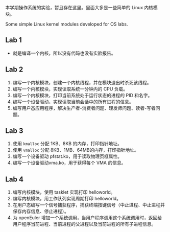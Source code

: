 本学期操作系统的实验，暂且存在这里。里面大多是一些简单的 Linux 内核模块。

Some simple Linux kernel modules developed for OS labs.

## Lab 1
- 就是编译一个内核，所以没有代码也没有实验报告。

Lab 2
---
1. 编写一个内核模块，创建一个内核线程，并在模块退出时杀死该线程。
2. 编写一个内核模块，实现读取系统一分钟内的 CPU 负载。
3. 编写一个内核模块，打印当前系统处于运行状态的进程的 PID 和名字。
4. 编写一个设备驱动，实现读取当前会话中的所有进程的信息。
5. 编写用户态应用程序，解决生产者-消费者问题、理发师问题、读者-写者问题。

Lab 3
---
1. 使用 `kmalloc` 分配 1KB、8KB 的内存，打印指针地址。
2. 使用 `vmalloc` 分配 8KB、1MB、64MB的内存，打印指针地址。
3. 编写一个设备驱动 pfstat.ko，用于读取物理页框属性。
4. 编写一个设备驱动vma.ko，用于获得每个 VMA 的信息。

Lab 4
---
1. 编写内核模块，使用 tasklet 实现打印 helloworld。
2. 编写内核模块，用工作队列实现周期打印 helloworld。
3. 在用户态编写一个信号捕获程序，捕获终端按键信号（中止进程、中止进程并保存内存信息、停止进程）。
4. 为 openEuler 增加一个系统调用，当用户程序调用这个系统调用时，返回给用户程序当前进程、当前进程的父进程以及当前进程的所有子进程信息。
